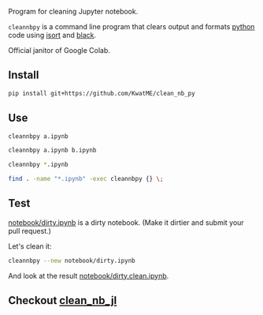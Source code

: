 Program for cleaning Jupyter notebook.

`cleannbpy` is a command line program that clears output and formats [python](https://www.python.org) code using [isort](https://github.com/timothycrosley/isort) and [black](https://github.com/ambv/black).

Official janitor of Google Colab.

## Install

```sh
pip install git+https://github.com/KwatME/clean_nb_py
```

## Use

```sh
cleannbpy a.ipynb
```

```sh
cleannbpy a.ipynb b.ipynb
```

```sh
cleannbpy *.ipynb
```

```sh
find . -name "*.ipynb" -exec cleannbpy {} \;
```

## Test

[notebook/dirty.ipynb](notebook/dirty.ipynb) is a dirty notebook.
(Make it dirtier and submit your pull request.)

Let's clean it:

```sh
cleannbpy --new notebook/dirty.ipynb
```

And look at the result [notebook/dirty.clean.ipynb](notebook/dirty.clean.ipynb).

## Checkout [clean_nb_jl](https://github.com/KwatME/clean_nb_jl)
